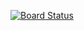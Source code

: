[![Board Status](https://dev.azure.com/rafaeliiiprudente-21/9c096306-bb87-4a71-9f05-ae86a0f1f9c7/6c9887ff-5e6c-4991-80b8-9a5636714053/_apis/work/boardbadge/06d6f57e-b5b3-4abc-848e-eae97dab1c86)](https://dev.azure.com/rafaeliiiprudente-21/9c096306-bb87-4a71-9f05-ae86a0f1f9c7/_boards/board/t/6c9887ff-5e6c-4991-80b8-9a5636714053/Microsoft.RequirementCategory)